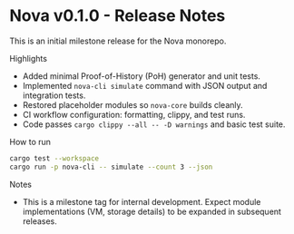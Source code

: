 # Nova v0.1.0 - Release Notes

This is an initial milestone release for the Nova monorepo.

Highlights
- Added minimal Proof-of-History (PoH) generator and unit tests.
- Implemented `nova-cli simulate` command with JSON output and integration tests.
- Restored placeholder modules so `nova-core` builds cleanly.
- CI workflow configuration: formatting, clippy, and test runs.
- Code passes `cargo clippy --all -- -D warnings` and basic test suite.

How to run
```bash
cargo test --workspace
cargo run -p nova-cli -- simulate --count 3 --json
```

Notes
- This is a milestone tag for internal development. Expect module implementations (VM, storage details) to be expanded in subsequent releases.
